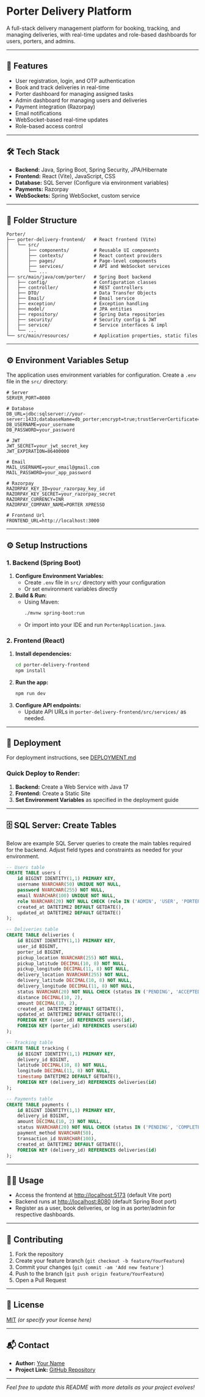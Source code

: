# Porter Delivery Platform

A full-stack delivery management platform for booking, tracking, and managing deliveries, with real-time updates and role-based dashboards for users, porters, and admins.

---

## 🚀 Features
- User registration, login, and OTP authentication
- Book and track deliveries in real-time
- Porter dashboard for managing assigned tasks
- Admin dashboard for managing users and deliveries
- Payment integration (Razorpay)
- Email notifications
- WebSocket-based real-time updates
- Role-based access control

---

## 🛠️ Tech Stack
- **Backend:** Java, Spring Boot, Spring Security, JPA/Hibernate
- **Frontend:** React (Vite), JavaScript, CSS
- **Database:** SQL Server (Configure via environment variables)
- **Payments:** Razorpay
- **WebSockets:** Spring WebSocket, custom service

---

## 📁 Folder Structure
```
Porter/
├── porter-delivery-frontend/   # React frontend (Vite)
│   └── src/
│       ├── components/         # Reusable UI components
│       ├── contexts/           # React context providers
│       ├── pages/              # Page-level components
│       ├── services/           # API and WebSocket services
│       └── ...
├── src/main/java/com/porter/   # Spring Boot backend
│   ├── config/                 # Configuration classes
│   ├── controller/             # REST controllers
│   ├── DTO/                    # Data Transfer Objects
│   ├── Email/                  # Email service
│   ├── exception/              # Exception handling
│   ├── model/                  # JPA entities
│   ├── repository/             # Spring Data repositories
│   ├── security/               # Security config & JWT
│   ├── service/                # Service interfaces & impl
│   └── ...
└── src/main/resources/         # Application properties, static files
```

---

## ⚙️ Environment Variables Setup

The application uses environment variables for configuration. Create a `.env` file in the `src/` directory:

```env
# Server
SERVER_PORT=8080

# Database 
DB_URL=jdbc:sqlserver://your-server:1433;databaseName=db_porter;encrypt=true;trustServerCertificate=true
DB_USERNAME=your_username
DB_PASSWORD=your_password

# JWT
JWT_SECRET=your_jwt_secret_key
JWT_EXPIRATION=86400000

# Email
MAIL_USERNAME=your_email@gmail.com
MAIL_PASSWORD=your_app_password

# Razorpay
RAZORPAY_KEY_ID=your_razorpay_key_id
RAZORPAY_KEY_SECRET=your_razorpay_secret
RAZORPAY_CURRENCY=INR
RAZORPAY_COMPANY_NAME=PORTER XPRESSO

# Frontend Url
FRONTEND_URL=http://localhost:3000
```

---

## ⚙️ Setup Instructions

### 1. Backend (Spring Boot)
1. **Configure Environment Variables:**
   - Create `.env` file in `src/` directory with your configuration
   - Or set environment variables directly
2. **Build & Run:**
   - Using Maven:
     ```sh
     ./mvnw spring-boot:run
     ```
   - Or import into your IDE and run `PorterApplication.java`.

### 2. Frontend (React)
1. **Install dependencies:**
   ```sh
   cd porter-delivery-frontend
   npm install
   ```
2. **Run the app:**
   ```sh
   npm run dev
   ```
3. **Configure API endpoints:**
   - Update API URLs in `porter-delivery-frontend/src/services/` as needed.

---

## 🚀 Deployment

For deployment instructions, see [DEPLOYMENT.md](DEPLOYMENT.md)

### Quick Deploy to Render:
1. **Backend:** Create a Web Service with Java 17
2. **Frontend:** Create a Static Site
3. **Set Environment Variables** as specified in the deployment guide

---

## 🗄️ SQL Server: Create Tables

Below are example SQL Server queries to create the main tables required for the backend. Adjust field types and constraints as needed for your environment.

```sql
-- Users table
CREATE TABLE users (
    id BIGINT IDENTITY(1,1) PRIMARY KEY,
    username NVARCHAR(50) UNIQUE NOT NULL,
    password NVARCHAR(255) NOT NULL,
    email NVARCHAR(100) UNIQUE NOT NULL,
    role NVARCHAR(20) NOT NULL CHECK (role IN ('ADMIN', 'USER', 'PORTER')),
    created_at DATETIME2 DEFAULT GETDATE(),
    updated_at DATETIME2 DEFAULT GETDATE()
);

-- Deliveries table
CREATE TABLE deliveries (
    id BIGINT IDENTITY(1,1) PRIMARY KEY,
    user_id BIGINT,
    porter_id BIGINT,
    pickup_location NVARCHAR(255) NOT NULL,
    pickup_latitude DECIMAL(10, 8) NOT NULL,
    pickup_longitude DECIMAL(11, 8) NOT NULL,
    delivery_location NVARCHAR(255) NOT NULL,
    delivery_latitude DECIMAL(10, 8) NOT NULL,
    delivery_longitude DECIMAL(11, 8) NOT NULL,
    status NVARCHAR(20) NOT NULL CHECK (status IN ('PENDING', 'ACCEPTED', 'PICKED_UP', 'IN_TRANSIT', 'DELIVERED')),
    distance DECIMAL(10, 2),
    amount DECIMAL(10, 2),
    created_at DATETIME2 DEFAULT GETDATE(),
    updated_at DATETIME2 DEFAULT GETDATE(),
    FOREIGN KEY (user_id) REFERENCES users(id),
    FOREIGN KEY (porter_id) REFERENCES users(id)
);

-- Tracking table
CREATE TABLE tracking (
    id BIGINT IDENTITY(1,1) PRIMARY KEY,
    delivery_id BIGINT,
    latitude DECIMAL(10, 8) NOT NULL,
    longitude DECIMAL(11, 8) NOT NULL,
    timestamp DATETIME2 DEFAULT GETDATE(),
    FOREIGN KEY (delivery_id) REFERENCES deliveries(id)
);

-- Payments table
CREATE TABLE payments (
    id BIGINT IDENTITY(1,1) PRIMARY KEY,
    delivery_id BIGINT,
    amount DECIMAL(10, 2) NOT NULL,
    status NVARCHAR(20) NOT NULL CHECK (status IN ('PENDING', 'COMPLETED', 'FAILED')),
    payment_method NVARCHAR(50),
    transaction_id NVARCHAR(100),
    created_at DATETIME2 DEFAULT GETDATE(),
    FOREIGN KEY (delivery_id) REFERENCES deliveries(id)
);
```

---

## 🧑‍💻 Usage
- Access the frontend at [http://localhost:5173](http://localhost:5173) (default Vite port)
- Backend runs at [http://localhost:8080](http://localhost:8080) (default Spring Boot port)
- Register as a user, book deliveries, or log in as porter/admin for respective dashboards.

---

## 🤝 Contributing
1. Fork the repository
2. Create your feature branch (`git checkout -b feature/YourFeature`)
3. Commit your changes (`git commit -am 'Add new feature'`)
4. Push to the branch (`git push origin feature/YourFeature`)
5. Open a Pull Request

---

## 📄 License
[MIT](LICENSE) *(or specify your license here)*

---

## 📬 Contact
- **Author:** [Your Name](mailto:your.email@example.com)
- **Project Link:** [GitHub Repository](https://github.com/yourusername/porter)

---

*Feel free to update this README with more details as your project evolves!* 